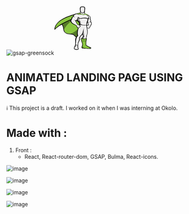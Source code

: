 ![gsap-greensock](https://github.com/Maxime-hnh/animated-landing/assets/118843971/1100a085-cae2-4ce0-ba8d-6807962ba201)<svg height="140" viewBox="-2.138 -2.29 314.9 359.304" width="100" xmlns="http://www.w3.org/2000/svg"><path d="m48.173 155.568c-10.389 4.887-37.886 26.886-43.182 33.404-5.5 6.518-7.129-3.666-1.426-20.572 4.48-13.647 15.888-32.183 35.034-48.07 11.202-9.166 35.849-22.405 50.921-30.146 3.056-1.63 42.571-18.332 77.809-26.683 3.056-.815-3.666 5.092-4.685 8.351-5.296 15.48-111.01 81.882-111.01 81.882zm148.894 186.78c1.833 10.999.204 11.814-11.202 13.24-11.407 1.426-19.758-2.852-22.813-5.703-3.056-2.853-3.666-9.166-.611-14.869 1.834-3.667 3.667-4.889 4.686-9.37 1.018-4.277 1.833-5.296 2.647-6.925.814-1.427 1.019-2.853 1.222-12.833.204-9.98 0-28.72 1.019-36.663 1.019-8.147 36.257 3.666 36.257 3.666s-8.352 20.776-10.592 25.868c-2.241 5.093-2.037 14.869-2.037 16.906s-.814 6.11-1.426 6.314c-.611.203 2.037 5.499.814 8.555-.815 2.852 1.833 10.185 2.036 11.814zm13.444-311.437c-1.223-7.74 0-23.018 1.629-25.461 5.093-6.926 31.979-7.74 37.683.407 2.444 3.666 2.24 12.221 1.833 17.721-.407 5.499-1.833 17.313-2.037 21.184-.203 2.852-29.738 7.332-36.256-.408-1.834-2.036-2.852-13.443-2.852-13.443zm59.884 291.679c12.425 8.963 21.998 10.592 28.312 13.851 6.314 3.26 4.685 9.574-5.907 11.407-8.555 1.629-21.998-1.63-30.96-1.63s-28.924 1.019-34.22-2.647c-6.11-4.277-3.463-12.222-3.463-12.222 1.63-4.48 5.703-14.462 4.481-22.609s-2.852-12.628-5.907-20.165c-3.055-7.536-5.295-26.071-2.443-27.09s2.036 0 5.703.814c3.666.814 7.74 2.037 15.684 2.037s16.702-1.223 19.758-1.833c3.055-.611 5.499-1.223 4.48 5.092-1.018 6.314-4.073 18.128-4.277 27.294-.203 9.166-.203 19.758.408 21.591.61 1.833 5.092 3.87 8.351 6.11z" fill="#010101"/><path d="m226.806 51.28c-22.405 19.351-65.791 24.646-130.155 49.496-16.499 6.314-60.495 25.257-71.087 45.015 35.645-20.572 48.885 7.74 51.736 36.867 2.647 27.294 16.295 41.553 51.329 40.737 36.053-.814 47.052 20.165 57.032 44.812 19.35-94.308 50.311-112.639 70.271-128.73 42.368-34.424-9.776-95.123-29.126-88.197z" fill="#8ac640"/><path d="m226.806 51.28c-53.773 18.739-106.936 23.424-169.467 61.921-14.869 9.166-46.237 29.941-52.348 69.661 22.812-25.258 75.567-57.032 140.136-77.197 32.59-10.185 56.422-16.906 85.345-28.109-2.036-13.037-2.036-18.129-3.666-26.276z" fill="#8ac640"/><path d="m295.448 162.9s-3.87 13.24-11.61 17.518c0 0-5.703 2.037-17.109-4.277-3.259-1.833-5.703-8.147-5.5-10.185.204-4.889 3.259-7.129 3.259-7.129s3.26-5.5 7.129-5.296c3.871.203 10.389.814 12.426-1.019 1.832-2.037 11.813 3.666 11.405 10.388zm-83.104-128.119s-.814 10.389-2.24 16.906c-.204 1.223-6.314 1.833-10.796 3.667 8.555 24.442 60.088 24.238 66.81 12.221-3.259-2.24-9.777-5.703-12.832-6.925-3.056-1.223-2.852-1.019-3.056-6.722-.203-5.704-.611-16.295-1.019-19.147-.407-2.852-31.979-2.852-36.867 0z" fill="#010101"/><path d="m214.381 34.781s0 5.907-.611 11.61c-.203 2.648-.407 4.277-.814 6.314-.204 1.223 6.925 6.11 8.962 16.906 9.777 21.794 32.387 10.999 41.756.611-3.259-2.241-8.555-5.296-14.665-7.74-3.056-1.223-1.63-3.87-1.833-9.573-.204-5.703-1.019-14.055-1.426-17.11-.409-3.055-26.48-3.87-31.369-1.018z" fill="#f0efef"/><g fill="#010101"><path d="m212.344 34.781s-.204 3.667-.814 7.944c2.647 2.647 6.11 6.314 8.759 8.555 1.833 1.63 6.313 1.426 10.388 1.426 3.666 0 6.925.407 8.351-.407 3.26-1.63 7.944-5.703 10.592-8.759-.203-3.666-.407-7.129-.61-8.759-.206-2.852-31.778-2.852-36.666 0z"/><path d="m230.88 50.261c-2.445 0-5.297-.203-7.537-.611-1.019-.203-2.037-.814-2.852-1.222-1.426-1.019-2.852-2.24-4.48-3.463-3.26-2.444-3.463-3.87-3.463-4.48 1.426-12.833-.408-23.628-.408-23.628s-1.426-5.5 6.314-6.926 12.425-1.629 12.425-1.629 4.889 0 12.425 1.629c7.74 1.426 6.314 6.926 6.314 6.926s-1.833 10.795-.407 23.628c0 .61-.203 2.036-3.463 4.48-2.852 2.037-5.092 4.277-7.332 4.685-2.241.408-5.093.611-7.536.611z"/><path d="m230.88 3.006c-13.443 0-16.092 3.666-19.962 7.74-.814 1.018-.204 7.129 1.223 20.165h1.833s-1.223-3.667-1.019-7.944 1.019-4.073.407-5.092c-.814-1.223-2.444-3.26 1.223-5.296 3.666-2.037 9.369 1.629 16.295 1.833 6.925-.204 12.832-3.87 16.498-1.833 3.666 2.036 2.037 4.073 1.223 5.296-.815 1.222.203.814.407 5.092.203 4.277-1.019 7.944-1.019 7.944h1.833c1.222-13.036 2.037-18.739 1.426-19.758-3.463-4.481-6.925-7.944-20.368-8.147zm64.568 160.505s-3.87 12.425-11.406 16.702c-1.63-.814-1.426-2.036-2.852-3.87-.408-.61-1.834-1.019-2.444-1.629-.611-.611-.407-1.63-1.426-2.444-.815-.815-1.426-.204-2.241-.815-.814-.814-1.019-1.833-1.629-2.443-.408-.408-2.037-.611-2.444-1.019-1.019-1.019-9.98-2.852-9.573-4.889.814-3.056 2.444-5.296 2.444-5.296s3.87-5.703 7.739-5.5c3.87.204 7.537 1.019 9.574-.814 2.241-2.038 14.87 5.499 14.258 12.017z"/><path d="m268.969 73.482s12.832-3.056 21.591 5.296c8.759 8.555 8.147 19.146 5.5 25.664 2.24 2.648 6.314 9.98 3.259 18.739 13.443 11.406 7.536 28.924-4.481 40.534 0 0-2.852-10.592-14.258-11.203.407-4.073-10.592-7.333-5.5-17.925-7.74-1.833-7.536-7.129-8.758-13.646-1.019-6.519 2.647-47.459 2.647-47.459z"/></g><path d="m264.284 79.185s14.869-7.536 23.628 1.019c8.758 8.555 6.313 17.924 3.666 24.442 2.24 2.647 7.536 10.185 4.277 19.146-.611 2.037-5.092 2.037-8.352 7.333 8.147-4.686 13.24-3.463 15.073 2.443 2.852 9.166-3.463 20.165-8.962 26.276 0-.204-.204-.408-.204-.611-.814 3.056-1.833 8.962-7.943 15.48-3.056 3.259-5.5 2.852-8.963 2.037-4.073-1.019-5.499-2.853-11.202-5.907-3.259-1.833-1.426-4.074-1.426-5.907 0-.407.407-1.019 1.019-1.833.407-1.019 1.629-2.647 3.462-4.481 0 0 2.648-3.666 6.519-3.463 3.87.204 7.943-.61 8.962-1.629 0-7.129-8.147-7.333-5.296-19.554.204-.611 1.223-1.63 4.481-2.037-4.889-1.019-7.129-1.223-10.592-4.481-2.444-2.24-4.277-5.092-4.889-8.758-1.221-6.314-3.258-39.515-3.258-39.515z" fill="#f0efef"/><path d="m221.306 66.353c-1.222-1.63-7.536-9.777-19.554-13.036-3.463-1.019-5.703 1.833-9.165 3.87-1.019-.611-5.5-2.648-7.944-1.223s-4.073 2.852-6.518 3.87c-1.223-.611-4.481-.611-7.129.407-2.648.815-6.722 2.648-10.592 7.944-2.444 8.759 43.181 2.24 43.181 2.24z" fill="#010101"/><path d="m221.714 66.353c-6.519-2.241-5.5-9.777-19.962-10.999-2.852-.204-4.685 2.036-6.722 3.462 1.019 1.019 2.037 2.648 2.648 4.277-1.833-2.036-5.092-4.685-8.352-5.296-3.055-.61-5.092 1.63-8.351 3.26.61.61 1.222 1.629 2.036 2.852-2.852-1.833-4.888-2.444-8.758-1.019-2.648.814-7.74 3.055-11.61 8.555-2.444 8.759 41.145-1.019 41.145-1.019z" fill="#8ac640"/><path d="m260.007 69.612s0-2.241-.204-4.277c0-.407-1.629-1.426-1.629-1.833l-.407-.408s3.259-1.833 5.703-.814c2.647.814 4.073 4.277 4.073 4.277 4.685-1.629 5.092.204 7.333 2.648 4.889-1.019 5.499.814 8.555 5.296 0 0-3.666-.611-10.795.61-6.926 1.018-12.629-5.703-12.629-5.499z" fill="#010101"/><path d="m259.192 68.593s1.222-1.019.814-1.223c2.24-1.222 5.296-2.647 6.722 1.223 4.685-1.63 5.296.611 7.536 3.056 5.703-2.648 6.11.61 6.518 2.036-1.833 0-4.48.204-8.147.611-6.925 1.019-13.647-5.907-13.443-5.703z" fill="#8ac640"/><path d="m189.939 63.501s11.61 4.073 21.387 3.462c9.777-.814 26.479-1.629 35.441 3.667 0 0 9.166-3.26 17.721-1.019 8.556 2.24 24.239 16.906 19.555 32.386-.408 1.019-3.056 2.648-6.111 3.667 0 0 1.63 6.925-1.222 12.628-2.852 5.5-9.166 16.092-9.37 30.757-.203 2.444-.61 7.536-1.018 9.98-15.888-.61-40.33-6.518-64.365-6.11.203-2.647.407-4.277.611-6.925h.61c-1.222-6.722-1.629-10.185-2.852-15.277-7.74-4.888-15.888-10.591-22.812-21.387-6.722-10.796 12.425-45.829 12.425-45.829zm78.623 109.991s12.629 45.219-2.24 64.162c0 0 2.24 8.758-2.852 18.128-.815 4.073-1.834 7.74-2.444 11.813-2.648 16.906-7.13 24.035-8.352 51.125l-12.222-.203s-1.426-19.554-5.703-29.942c-2.443-5.906-12.018-13.851-11.609-21.794.407-6.111 1.629-11.203 12.018-19.351.814-11.813-11-23.017-9.166-67.013z" fill="#010101"/><path d="m264.896 171.658c3.259 20.776 10.795 51.533-2.852 66.605a30.712 30.712 0 0 1 .203 11.61c-.407 2.444-1.222 5.092-2.24 7.943-2.037 4.889-2.852 12.018-3.463 16.295-2.648 16.906-2.648 17.722-3.87 44.812l-12.222-.204s-1.426-19.554-5.703-29.941c-2.443-5.907-7.536-10.999-7.943-18.943-.407-6.11 3.87-18.331 14.055-17.924-.611-24.646-12.018-19.758-15.073-71.087zm-74.957-108.157s4.481 1.426 9.369 1.833c4.889.407 10.185 0 14.869-.204 9.777-.814 23.628-1.833 32.794 3.463 0 0 5.092-1.63 10.592-1.223 2.444.204 4.889 2.241 7.74 3.056 8.962 2.24 17.517 17.109 13.646 30.553-.407 1.019-3.259 0-6.518 1.019.61 2.852 1.019 9.37-2.241 16.295-3.462 6.926-7.943 15.888-7.129 32.998-21.387-1.019-30.96-2.444-52.144-3.463-1.833-7.537-3.056-15.073-3.259-18.943 2.852-1.426 4.48-2.647 6.722-5.092-6.11 1.019-8.555.611-12.222-1.426-3.666-2.037-10.184-8.555-13.443-12.832-.407-.408-2.647 6.313-7.739 6.518-1.834-2.648 5.906-10.185 4.48-13.036-5.091-10.389 4.483-39.516 4.483-39.516z" fill="#f0efef"/><path d="m266.524 154.752s.407 7.333.407 9.166c0 2.037 1.63 8.147 1.833 10.999-2.24 3.87-12.017 12.629-29.738 15.888-17.517 3.666-40.737-23.831-40.737-23.831.611-2.648 2.648-10.389 4.074-14.462.204-.407.611-1.426.611-1.833 1.834-2.648 63.55 4.073 63.55 4.073z" fill="#010101"/><path d="m262.044 155.364c0 5.092.814 8.759 1.426 12.018 1.018 5.907 2.647 9.777 2.647 13.647 0 11.813-15.48 9.776-28.517 10.184-17.517 3.667-32.386-23.831-32.386-23.831 1.222-4.685 2.037-9.98 3.87-14.462.203-2.444.611-5.499.814-6.925 24.85 0 42.367 1.426 52.552 2.443.408 2.241.001 6.111-.406 6.926z" fill="#f0efef"/><path d="m242.489 181.639s-10.795-24.035-43.182-16.905c-7.739 21.794-18.128 46.848-11.406 73.938-6.722 9.166-14.462 14.259-14.462 31.164 0 16.906.815 19.758.815 19.758l23.831 1.223s7.74-9.98 10.795-20.776c.815-3.056 1.63-8.555 1.019-14.869.814-1.222 4.277-4.073 4.685-9.573 0 0 11.61-6.11 18.332-20.979 6.315-13.446 4.685-25.056 9.573-42.981z" fill="#010101"/><path d="m242.489 181.639c-.61-2.24-8.758-24.238-38.904-17.721-17.72 47.256-11.202 66.81-8.555 75.364-12.018 15.276-17.517 18.535-15.072 49.496h15.888c7.332-11.61 8.962-15.888 9.369-31.164 0-.611-2.24 1.222-3.87 3.259 1.223-6.314 4.685-7.536 7.333-11.406 1.222-1.63 2.24-4.074 2.24-7.333 14.258-9.573 19.554-21.591 22.609-34.016 2.445-8.554 5.296-22.609 8.962-26.479z" fill="#f0efef"/><g fill="#010101"><path d="m192.179 148.846s5.5.203 10.389 1.833c4.685 1.629 4.685 2.647 6.518 4.685s6.314 5.092 5.5 8.147c-.408 1.63-1.426 2.037-2.852 3.463-.611.611-5.093 5.499-6.111 6.11-.611.407-1.426 1.019-2.037 1.426l-3.055 2.037c-2.037 1.019-3.463 1.63-5.703 1.426 0 0-5.092-.204-8.352-3.666 0 0-.407-1.63.408-2.444 0 0-4.278-3.667-5.5-6.111-1.223-2.443-1.223-5.906-.407-7.739.407-1.835 8.35-6.927 11.202-9.167zm5.093 198.187-.611 5.093s-1.833 2.24-15.48 2.037c-13.851-.204-17.517-4.481-18.739-6.722l-.814-5.296s2.648-3.87 3.259-3.87c4.481.407 19.758 6.518 30.35 8.147 1.016 0 1.219.407 2.035.611zm29.534-10.388c0 2.24-.204 2.24-.204 4.481 2.444 1.833 8.556 2.852 20.165 2.647 16.906-.407 32.59 5.093 51.736 1.833l.204-3.666-1.833-.203-67.828-5.5z"/><path d="m241.675 343.774h5.092c11-.407 21.388 2.037 32.59 2.648 5.907-.204 13.24-1.63 12.629-5.907l-57.847-4.889c-3.463 3.87-.816 7.129 7.536 8.148zm-66.402-85.752c1.833 1.222 14.258 8.555 34.423 7.536-.408 3.87-.204 11.407-9.166 24.646-4.481 6.518-8.352 17.925-9.166 32.387.204 3.259 2.037 6.11-.407 10.388.814 2.647 4.073 7.943 5.703 11.202 1.629 3.26 2.444 6.926-8.352 7.13-10.999.203-28.72-1.019-26.275-9.573 1.223-4.481 4.685-9.166 5.093-11 .407-1.833.407-7.332 3.869-10.999 3.056-10.184 2.037-19.961 1.427-29.127-1.019-9.574-1.223-24.85 2.851-32.59zm18.943-166.005c14.462-19.351 2.24-34.83-20.979-30.146-9.37 1.833-18.739 8.352-19.351 20.165-3.055.407-9.98.814-13.443 13.443-2.647 9.777-4.073 11.61-8.759 16.498-3.055 3.463.204 10.592 2.444 15.685 7.537 17.517 30.757 19.146 46.441 32.386 5.296-1.426 10.795-7.332 12.425-11.202-13.24-15.685-10.389-21.795-15.685-29.942 5.704-2.038 18.74-9.981 16.907-26.887z"/></g><path d="m191.364 90.795c.814-1.223 2.24-3.87 2.852-4.889.204-.204 2.444 3.666 2.648 3.463 5.499-8.963 6.925-21.999.61-23.221-1.426-.204-4.073-.814-6.314-1.63-4.073-1.426-7.739-1.426-14.258-.203-8.962 1.629-17.924 8.147-17.924 17.517 0 .611 6.313 2.444 8.147 9.981-3.056-4.278-8.352-8.963-14.666-4.889-6.722 4.277-3.259 14.054-12.221 24.238-3.056 3.463-2.648 7.537.61 15.684 5.296 12.833 30.35 19.758 43.997 31.979 3.259-1.426 5.499-4.685 7.129-7.129-9.166-9.573-12.833-18.536-15.48-25.054-3.259-7.536-6.926-11.813-14.055-17.518 3.667 1.426 6.519 2.852 8.147 4.074 1.833 1.222 4.481 1.426 6.926.611 8.76-3.053 13.445-15.275 13.852-23.014z" fill="#f0efef"/><path d="m279.968 94.054c-.611 7.74-6.314 3.87-9.369 2.444-6.111-2.648-12.222-4.481-19.351-4.481s-16.295.611-24.238 2.648c-10.999 3.055-14.259 2.852-19.147.407-4.888-2.648-13.442-9.166-13.442-9.166s-.204 2.037 1.833 4.685c2.647 3.259 8.555 7.333 16.498 9.98 3.87 1.223 6.926.407 10.389-.407 18.128-4.481 37.274-5.296 53.365 4.481.815.407 3.667-.815 4.889-2.648 1.628-2.647-1.427-7.943-1.427-7.943z" fill="#010101"/><path d="m187.291 171.658c1.629 1.019 3.666 1.63 5.906 3.463 0 0-1.833 0-2.647-.814-1.019-.611-3.056-2.444-3.259-2.649z" fill="#0a1825"/><path d="m246.156 10.135c-.611-1.833-5.093-5.093-15.48-5.093-11.203 0-14.462 3.463-14.665 5.296 0 .611-.815 7.13-1.019 9.777 0 0 0 3.259.203 8.147.204 3.259 1.019 5.092 1.426 9.37.407 4.48 1.63 7.332 3.87 10.999 1.019.61 1.833 1.222 2.852 1.426 4.074.814 11.203 1.018 15.073 0 2.24-.611 5.092-4.481 5.703-7.944.814-4.277 1.629-7.333 1.833-9.98.407-2.647.611-8.555.814-10.185.612-4.48-.407-11.406-.61-11.813z" fill="#f0efef"/><path d="m224.769 261.892s10.796 4.685 37.479.611c0 0-7.536 37.886-4.073 56.828 0 0 3.462 4.889 29.127 14.258 0 0 11.406 2.852 10.999 8.556 0 0 .407 1.222-13.443.814s-26.887-2.852-36.053-2.852-18.943.407-20.572-2.24c-1.833-2.444.407-8.759 3.055-12.426 2.853-3.869 2.037-6.722 1.834-13.646-.613-18.128-14.464-36.867-8.353-49.903z" fill="#010101"/><path d="m222.528 265.355c-1.426 2.037.203 9.776 2.24 17.313 2.037 7.536 6.519 12.018 7.537 24.442 1.018 12.221 1.222 13.851-2.241 20.979s-4.481 13.647 7.536 13.851 18.536-.204 30.757 1.63c12.222 1.833 16.499 2.444 23.221 1.426s8.147-3.26 5.296-5.296c-2.852-2.037-14.666-4.277-19.758-8.352-4.889-3.666-18.739-9.777-18.942-11.406-.611-5.5-.815-25.461.203-31.979 1.019-6.519 2.444-15.888 2.852-18.332s2.444-4.889-1.019-4.074c-3.462.814-16.498 2.648-26.275 2.037-9.777-.61-10.795-2.851-11.407-2.239z" fill="#8ac640"/><path d="m229.454 328.294c3.462 1.629 8.555 2.852 12.425 2.852 0 0-1.427 6.722.814 10.795 2.24 4.074-16.295 1.63-16.295 1.63l-.814-14.462zm53.977 17.517c3.259-1.019 5.5-4.685 2.852-8.147-2.852-3.463-5.296-4.074-1.63-4.277 3.667-.204 17.11 7.943 17.11 7.943l-6.926 6.314zm-61.514-72.513c4.685 1.63 11.814 2.037 17.925 1.833 6.11-.203 15.276-1.019 21.184-3.055 5.906-2.037 3.462 2.24 3.462 2.24l-3.259 3.056s-7.74 3.055-20.368 2.852c-14.869-.204-19.351-1.833-19.351-1.833zm.407 10.185c4.686 1.63 11.814 2.037 17.925 1.833 6.11-.203 14.258-.203 20.165-2.444 2.444-.814 1.019 2.648 1.019 2.648l-1.019 1.833s-7.944 2.852-20.369 2.647c-14.869-.203-17.517-1.426-17.517-1.426z" fill="#010101" opacity=".3"/><path d="m224.769 261.892s17.721 6.314 37.683 2.037c0 0-7.74 36.46-4.277 55.199 0 0 3.462 4.888 29.127 14.258 0 0 11.406 2.852 10.999 8.555 0 0 .407 1.223-13.443.814-13.851-.407-26.887-2.852-36.053-2.852s-18.943.408-20.572-2.24c-1.833-2.444.407-8.759 3.055-12.425 2.853-3.87 2.037-6.722 1.834-13.647-.613-17.924-14.464-36.663-8.353-49.699z" fill="none"/><path d="m224.769 261.892s17.721 6.11 37.683 1.833c0 0-7.74 36.664-4.277 55.403 0 0 3.462 4.888 29.127 14.258 0 0 11.406 2.852 10.999 8.555 0 0 .407 1.223-13.443.814-13.851-.407-27.091-4.277-36.053-2.852-9.573 1.63-18.943 1.019-20.572-2.24-1.426-2.647.407-8.759 3.055-12.425 2.853-3.87 2.037-6.722 1.834-13.647-.613-17.924-14.464-36.663-8.353-49.699z" fill="none"/><path d="m208.881 140.699c0 1.426 15.888 9.369 24.646 10.999 8.759 1.629 27.091 0 29.942-.611l-.408 2.852s-21.794 3.259-38.496-1.222c-16.703-4.481-14.869-5.5-14.869-5.5z" fill="#010101"/><path d="m174.865 314.443c2.444 1.223 11.203 3.463 16.906 2.241.814-.204 0-14.055 2.241-20.369 3.259-8.759 8.555-15.888 10.998-31.367-8.555-.815-18.331-3.056-23.424-4.686-6.517 19.962-4.276 37.071-6.721 54.181zm13.648 12.833c1.426.407 2.444 2.036 2.852 1.019.814-1.834-1.426-5.296-1.63-7.74v-.204c-1.833-1.629-14.258-1.833-13.443-1.019-1.426 2.648-3.666 2.241-4.48 7.537-.407 2.647 2.852.407 5.906.203-5.499 3.666-11.813 8.352-12.832 12.425-1.222 5.703.815 7.333 6.926 10.389 5.296 1.222 11.61 1.426 16.498 1.222 5.5-1.019 6.519-3.666 4.889-7.333-2.446-5.5-4.075-12.629-4.686-16.499z" fill="#f0efef"/><path d="m190.753 62.686c6.722 3.87 16.092 2.852 19.554 2.648.815 0 8.963-1.426 9.37-1.223.814.204.814.815.814.815s-3.055 1.629-9.98 2.036c-6.518.407-14.258 0-18.535-2.036-5.093-2.24-1.223-2.24-1.223-2.24zm69.254 3.87c1.222.814 9.166 3.87 12.629 7.536 3.055 3.26 1.426 3.056.814 2.241-.814-1.019-7.129-5.296-9.573-6.314s-5.5-2.852-5.5-3.259 1.63-.204 1.63-.204z" fill="#010101"/><path d="m189.734 151.086c5.907-.407 12.018 1.019 15.888 5.092 2.037 2.037 5.296 4.277 4.889 6.314 0 .611-1.223 2.241-2.24 3.463-.611.814-2.444 2.647-3.056 3.259-.814.611-3.666 2.852-4.277 3.259-.611.408-1.426 1.427-2.037 1.63-2.036 1.019-4.277.204-6.314-.814-2.036-1.019.408-1.223-1.833-2.852-5.499-3.87-8.555-6.519-6.314-14.055.203-1.426 2.443-3.056 5.294-5.296z" fill="#f0efef"/><path d="m137.795 104.442c-18.332 7.333-64.977 30.554-78.216 37.683 10.999 6.925 16.091 23.627 17.721 40.533.203 1.63.407 3.056.611 4.685.203 1.426.407 2.444.61 3.056 0 .204 0 .611.204.814 12.018-32.793 54.995-67.42 56.625-70.068.814-1.222-1.019-6.518 1.833-11.609 3.667-6.52 10.797-9.372.612-5.094zm43.589 153.784c9.369-18.739 9.573-36.664 9.369-57.644 0-8.759 6.314-21.184 3.056-17.721-12.222 13.646-42.978 39.312-65.18 40.737 31.164-1.018 43.385 14.666 52.755 34.628z" fill="#010101" opacity=".4"/><path d="m41.654 159.437c11.61-8.351 71.698-40.329 86.16-44.811 14.461-4.685 9.98-10.185 9.98-10.185s-58.662 25.257-93.696 47.052" fill="#010101"/><path d="m212.751 100.572c-4.685-1.833-8.351 3.667-7.129 8.963 1.223 5.296 12.222 11.202 11.61 30.553-.407 15.888-3.87 22.405-3.87 22.405l-7.74-9.776s-1.222-21.999-3.87-25.258c-2.647-3.259-10.999-9.166-14.258-12.221-3.259-3.056 3.666-7.129 3.259-12.833-.407-5.499 3.463-16.498 3.463-16.498zm28.313 86.77c-.407 15.276 3.056 37.886 4.481 48.682 1.426 10.795 3.259 11.61 0 16.499-3.259 4.685-7.536 12.425-7.536 12.425l-14.055-1.223s11.203-14.258 11.813-16.906c.611-2.647-5.703-22.812-5.703-22.812zm-27.09-142.58c2.852 6.313 6.314 9.165 11.813 10.999 3.259 1.222 16.091 2.852 21.184-2.852 2.24-2.648.814-9.777.814-9.777l-11.61 9.369-15.684-2.851-1.833-4.685z" fill="#010101" opacity=".4"/><path d="m215.195 58.816c5.296 3.463 18.536 6.722 22.202 7.333 3.666.814 9.573-3.87 12.425-5.092 3.056-1.426 8.352-2.241 14.462 3.259.611.611-1.426 3.259-1.426 3.259-.204-.204-1.426-.204-3.056-1.019-1.629-.814-3.055-1.426-5.499-1.222-10.185 1.222-11.814 4.685-20.776 2.647s-11.203-3.666-19.961-3.259" fill="#8ac640" stroke="#010101" stroke-linejoin="round" stroke-miterlimit="10" stroke-width="1.586"/><path d="m213.362 59.427c6.722 2.852 19.758 5.907 23.424 6.722s9.573-2.852 12.425-4.685c5.093-3.259 11.61-.611 14.666 2.852 2.036 2.24 2.852 3.666 2.852 4.277 0 .814-2.444 0-2.444 0-1.426-.611-3.056-.814-4.277-1.63-1.63-.814-3.26-2.036-5.703-1.833-10.185 1.223-12.222 4.685-20.98 2.648s-10.999-3.87-20.368-3.26" fill="#8ac640"/><path d="m181.791 249.67c-.407-.407.407-.814 0-.814-2.647 0-6.314-2.037-8.352-4.889-8.758-12.628-21.591-20.979-44.811-20.368-34.831.814-48.682-13.443-51.329-40.737-1.426-14.869-5.5-29.331-13.851-37.479l-4.889 3.056c9.369 8.147 12.425 21.387 14.462 39.515 3.259 27.294 25.257 39.923 50.922 40.33 26.683.407 36.256 5.907 46.236 19.351 3.259 4.277 6.926 5.703 9.777 6.314z" fill="#010101"/><path d="m276.302 118.7c.611 3.055 2.24 8.962 5.499 11.813 1.427 1.426 1.63 1.833.408 1.833-1.223 0-10.185-.407-10.185-.407l-2.444-4.277z" fill="#010101" opacity=".4"/></svg> 
# ANIMATED LANDING PAGE USING GSAP 

:information_source: This project is a draft. I worked on it when I was interning at Okolo.

# Made with : 
1. Front :
   - React, React-router-dom, GSAP, Bulma, React-icons.
  
![image](https://github.com/Maxime-hnh/animated-landing/assets/118843971/f4882e27-23a6-49e6-a245-be8ff62f0100)


![image](https://github.com/Maxime-hnh/animated-landing/assets/118843971/11206d73-3150-4604-b817-54deeda812e8)


![image](https://github.com/Maxime-hnh/animated-landing/assets/118843971/6c63a92c-cca6-44d8-8b70-e31d9609ef45)


![image](https://github.com/Maxime-hnh/animated-landing/assets/118843971/bd7b3310-ab16-4cbb-9f4c-8e7b41b28689)


